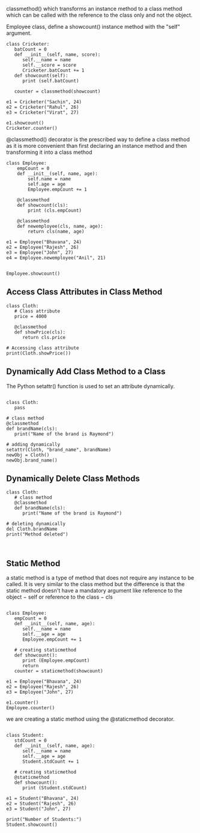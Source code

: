 


 classmethod() which transforms an instance method to a class method which can be called with 
 the reference to the class only and not the object.
 
 Employee class, define a showcount() instance method with the "self" argument.
 

```
class Cricketer:
   batCount = 0
   def __init__(self, name, score):
      self.__name = name
      self.__score = score
      Cricketer.batCount += 1
   def showcount(self):
      print (self.batCount)
      
   counter = classmethod(showcount)

e1 = Cricketer("Sachin", 24)
e2 = Cricketer("Rahul", 26)
e3 = Cricketer("Virat", 27)

e1.showcount()
Cricketer.counter()

```

@classmethod() decorator is the prescribed way to define a class method as it is more convenient than
first declaring an instance method and then transforming it into a class method

```
class Employee:
    empCount = 0
    def __init__(self, name, age):
        self.name = name
        self.age = age
        Employee.empCount += 1

    @classmethod
    def showcount(cls):
        print (cls.empCount)

    @classmethod
    def newemployee(cls, name, age):
        return cls(name, age)

e1 = Employee("Bhavana", 24)
e2 = Employee("Rajesh", 26)
e3 = Employee("John", 27)
e4 = Employee.newemployee("Anil", 21)


Employee.showcount()

```


Access Class Attributes in Class Method
----------------------------------------


```
class Cloth:
   # Class attribute
   price = 4000

   @classmethod
   def showPrice(cls):
      return cls.price

# Accessing class attribute
print(Cloth.showPrice()) 

```

Dynamically Add Class Method to a Class
-----------------------------------------

The Python setattr() function is used to set an attribute dynamically.

```

class Cloth:
   pass

# class method
@classmethod
def brandName(cls):
   print("Name of the brand is Raymond")

# adding dynamically
setattr(Cloth, "brand_name", brandName)
newObj = Cloth()
newObj.brand_name()

```


Dynamically Delete Class Methods
----------------------------------


```
class Cloth:
   # class method
   @classmethod
   def brandName(cls):
      print("Name of the brand is Raymond")

# deleting dynamically
del Cloth.brandName
print("Method deleted")



```

Static Method
---------------

 a static method is a type of method that does not require any instance to be called. 
 It is very similar to the class method but the difference is that the static method doesn't have a mandatory 
 argument like reference to the object − self or reference to the class − cls

```

class Employee:
   empCount = 0
   def __init__(self, name, age):
      self.__name = name
      self.__age = age
      Employee.empCount += 1
   
   # creating staticmethod
   def showcount():
      print (Employee.empCount)
      return
   counter = staticmethod(showcount)

e1 = Employee("Bhavana", 24)
e2 = Employee("Rajesh", 26)
e3 = Employee("John", 27)

e1.counter()
Employee.counter()

```

we are creating a static method using the @staticmethod decorator.

```

class Student:
   stdCount = 0
   def __init__(self, name, age):
      self.__name = name
      self.__age = age
      Student.stdCount += 1
   
   # creating staticmethod
   @staticmethod
   def showcount():
      print (Student.stdCount)

e1 = Student("Bhavana", 24)
e2 = Student("Rajesh", 26)
e3 = Student("John", 27)

print("Number of Students:")
Student.showcount()

```



















